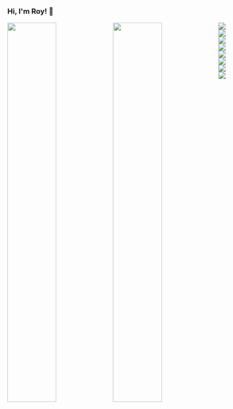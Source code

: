 ### Hi, I'm Roy! 👋

<img align='left' width='47%' src="https://github-readme-stats.vercel.app/api?username=roychon&show_icons=true&theme=radical" />

<img align="left" width='47%' src="https://github-readme-stats.vercel.app/api/top-langs/?username=roychon&hide_progress=false&layout=compact"/>

<img src='https://img.shields.io/badge/C-00599C?style=for-the-badge&logo=c&logoColor=white' />

<img src='https://img.shields.io/badge/C%2B%2B-00599C?style=for-the-badge&logo=c%2B%2B&logoColor=white' />

<img src='https://img.shields.io/badge/Java-ED8B00?style=for-the-badge&logo=openjdk&logoColor=white' />

<img src='https://img.shields.io/badge/JavaScript-323330?style=for-the-badge&logo=javascript&logoColor=F7DF1E' />

<img src='https://img.shields.io/badge/HTML5-E34F26?style=for-the-badge&logo=html5&logoColor=white' />

<img src='https://img.shields.io/badge/CSS3-1572B6?style=for-the-badge&logo=css3&logoColor=white' />

<img src='https://img.shields.io/badge/PHP-777BB4?style=for-the-badge&logo=php&logoColor=white' />

<img src='https://img.shields.io/badge/MySQL-00000F?style=for-the-badge&logo=mysql&logoColor=white' />

